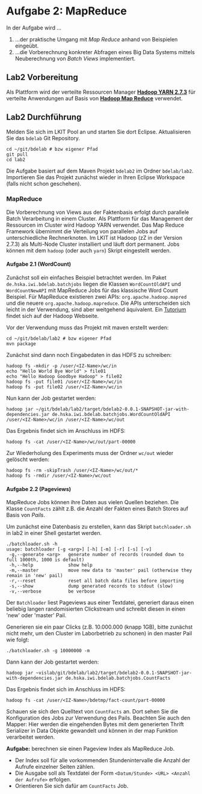 # Aufgabe 2: MapReduce

In der Aufgabe wird ... 

1. ...der praktische Umgang mit *Map Reduce* anhand von Beispielen eingeübt.
2. ...die Vorberechnung konkreter Abfragen eines Big Data Systems mittels Neuberechnung von *Batch Views*  implementiert.

## Lab2 Vorbereitung

Als Plattform wird der verteilte Ressourcen Manager [**Hadoop YARN 2.7.3**](http://hadoop.apache.org/docs/current/hadoop-yarn/hadoop-yarn-site/YARN.html) für verteilte Anwendungen auf Basis von [**Hadoop Map Reduce**](http://hadoop.apache.org/docs/current/hadoop-mapreduce-client/hadoop-mapreduce-client-core/MapReduceTutorial.html) verwendet.

## Lab2 Durchführung

Melden Sie sich im LKIT Pool an und starten Sie dort Eclipse. Aktualisieren Sie das `bdelab` Git Repository.

```
cd ~/git/bdelab # bzw eigener Pfad
git pull
cd lab2
```

Die Aufgabe basiert auf dem Maven Projekt `bdelab2` im Ordner `bdelab/lab2`. Importieren Sie das Projekt zunächst wieder in Ihren Eclipse Workspace (falls nicht schon geschehen). 

### MapReduce

Die Vorberechnung von Views aus der Faktenbasis erfolgt durch parallele Batch Verarbeitung in einem Cluster. Als Plattform für das Management der Ressourcen im Cluster wird Hadoop YARN verwendet. Das Map Reduce Framework übernimmt die Verteilung von parallelen Jobs auf unterschiedliche Rechnerknoten. Im LKIT ist Hadoop (zZ in der Version 2.7.3) als Multi-Node Cluster installiert und läuft dort permanent. Jobs können mit dem `hadoop` (oder auch `yarn`) Skript eingestellt werden.

#### Aufgabe 2.1 (WordCount)

Zunächst soll ein einfaches Beispiel betrachtet werden. Im Paket `de.hska.iwi.bdelab.batchjobs` liegen die Klassen `WordCountOldAPI` und `WordCountNewAPI` mit MapReduce Jobs für das klassische Word Count Beispiel. Für MapReduce existieren zwei APIs: `org.apache.hadoop.mapred` und die neuere `org.apache.hadoop.mapreduce`. Die APIs unterscheiden sich leicht in der Verwendung, sind aber weitgehend äquivalent. Ein [Tutorium](http://hadoop.apache.org/docs/r1.2.1/mapred_tutorial.html) findet sich auf der Hadoop Webseite.

Vor der Verwendung muss das Projekt mit maven erstellt werden:

```
cd ~/git/bdelab/lab2 # bzw eigener Pfad
mvn package
```

Zunächst sind dann noch Eingabedaten in das HDFS zu schreiben:

```
hadoop fs -mkdir -p /user/<IZ-Name>/wc/in
echo "Hello World Bye World" > file01
echo "Hello Hadoop Goodbye Hadoop" > file02
hadoop fs -put file01 /user/<IZ-Name>/wc/in
hadoop fs -put file02 /user/<IZ-Name>/wc/in
```

Nun kann der Job gestartet werden:

```
hadoop jar ~/git/bdelab/lab2/target/bdelab2-0.0.1-SNAPSHOT-jar-with-dependencies.jar de.hska.iwi.bdelab.batchjobs.WordCountOldAPI /user/<IZ-Name>/wc/in /user/<IZ-Name>/wc/out
```

Das Ergebnis findet sich im Anschluss im HDFS:

```
hadoop fs -cat /user/<IZ-Name>/wc/out/part-00000
```

Zur Wiederholung des Experiments muss der Ordner `wc/out` wieder gelöscht werden:

```
hadoop fs -rm -skipTrash /user/<IZ-Name>/wc/out/*
hadoop fs -rmdir /user/<IZ-Name>/wc/out
```

#### Aufgabe 2.2 (Pageviews)

MapReduce Jobs können ihre Daten aus vielen Quellen beziehen. Die Klasse `CountFacts` zählt z.B. die Anzahl der Fakten eines Batch Stores auf Basis von *Pails*.

Um zunächst eine Datenbasis zu erstellen, kann das Skript `batchloader.sh` in lab2 in einer Shell  gestartet werden. 

```
./batchloader.sh -h
usage: batchloader [-g <arg>] [-h] [-m] [-r] [-s] [-v]
 -g,--generate <arg>   generate number of records (rounded down to full 1000th, 1000 is default)
 -h,--help             show help
 -m,--master           move new data to 'master' pail (otherwise they remain in 'new' pail)
 -r,--reset            reset all batch data files before importing
 -s,--show             dump generated records to stdout (slow)
 -v,--verbose          be verbose
```

Der `Batchloader` liest Pageviews aus einer Textdatei, generiert daraus einen beliebig langen randomisierten Clickstream und schreibt diesen in einen 'new' oder 'master' Pail. 

Generieren sie ein paar Clicks (z.B. 10.000.000 (knapp 1GB), bitte zunächst nicht mehr, um den Cluster im Laborbetrieb zu schonen) in den master Pail wie folgt:

```
./batchloader.sh -g 10000000 -m
```

Dann kann der Job gestartet werden:

```
hadoop jar ~vislab/git/bdelab/lab2/target/bdelab2-0.0.1-SNAPSHOT-jar-with-dependencies.jar de.hska.iwi.bdelab.batchjobs.CountFacts
```

Das Ergebnis findet sich im Anschluss im HDFS:

```
hadoop fs -cat /user/<IZ-Name>/bdetmp/fact-count/part-00000
```

Schauen sie sich den Quelltext von `CountFacts` an. Dort sehen Sie die Konfiguration des Jobs zur Verwendung des Pails. Beachten Sie auch den Mapper: Hier werden die eingehenden Bytes mit dem generierten Thrift Serializer in Data Objekte gewandelt und können in der map Funktion verarbeitet werden.

**Aufgabe:** berechnen sie einen Pageview Index als MapReduce Job. 

- Der Index soll für alle vorkommenden Stundenintervalle die Anzahl der Aufrufe einzelner Seiten zählen.
- Die Ausgabe soll als Textdatei der Form `<Datum/Stunde> <URL> <Anzahl der Aufrufe>` erfolgen.
- Orientieren Sie sich dafür am `CountFacts` Job.
